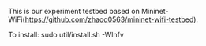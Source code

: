 This is our experiment testbed based on Mininet-WiFi(https://github.com/zhaoq0563/mininet-wifi-testbed).

To install: sudo util/install.sh -Wlnfv
